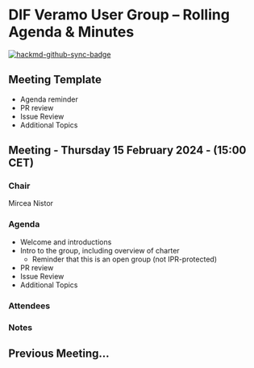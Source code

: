# DIF Veramo User Group – Rolling Agenda & Minutes

[![hackmd-github-sync-badge](https://hackmd.io/XKdZ7iShTCCyMFX4I9RgOg/badge)](https://hackmd.io/XKdZ7iShTCCyMFX4I9RgOg)

## Meeting Template
- Agenda reminder
- PR review
- Issue Review
- Additional Topics

## Meeting - Thursday 15 February 2024 - (15:00 CET)

### Chair

Mircea Nistor

### Agenda

- Welcome and introductions
- Intro to the group, including overview of charter
    - Reminder that this is an open group (not IPR-protected)
- PR review
- Issue Review
- Additional Topics

### Attendees

### Notes

## Previous Meeting...
